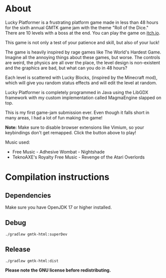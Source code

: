 # About
Lucky Platformer is a frustrating platform game made in less than 48 hours for the sixth annual GMTK game jam with the theme "Roll of the Dice." There are 10 levels with a boss at the end.
You can play the game on [itch.io](https://brambasiel.itch.io/lucky-platformer).

This game is not only a test of your patience and skill, but also of your luck!

The game is heavily inspired by rage games like The World's Hardest Game. Imagine all the annoying things about these games, but worse. The controls are weird, the physics are all over the place, the level design is non-existent and the graphics are bad, but what can you do in 48 hours?

Each level is scattered with Lucky Blocks, (inspired by the Minecraft mod), which will give you random status effects and will edit the level at random.

Lucky Platformer is completely programmed in Java using the LibGDX framework with my custom implementation called MagmaEngine slapped on top.

This is my first game-jam submission ever. Even though it falls short in many areas, I had a lot of fun making the game!

**Note:** Make sure to disable browser extensions like Vimium, so your keybindings don't get remapped. Click the button above to play!

Music used:
- Free Music - Adhesive Wombat - Nightshade
- TeknoAXE's Royalty Free Music - Revenge of the Atari Overlords

# Compilation instructions
## Dependencies
Make sure you have OpenJDK 17 or higher installed.

## Debug
```console
./gradlew gmtk-html:superDev
```

## Release 
```console
./gradlew gmtk-html:dist
```

**Please note the GNU license before redistributing.**
